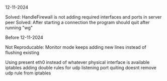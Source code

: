 12-11-2024

Solved: HandleFirewall is not adding required interfaces and ports in server peer
Solved: After starting a connection the program should quit after running "wg"



Before 12-11-2024

Not Reproducable: Monitor mode keeps adding new lines instead of flushing existing

Using present eth0 instead of whatever physical interface is available
    iptables adding double rules for udp listening port
    quiting doesnt remove udp rule from iptables
